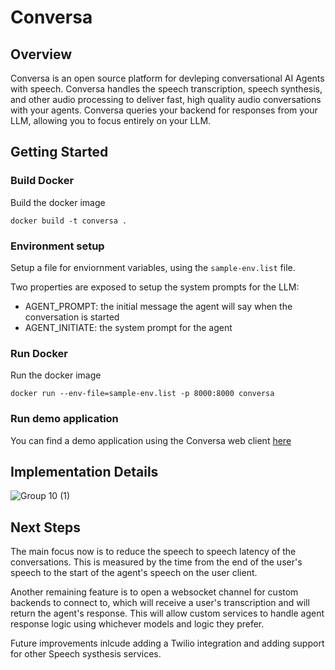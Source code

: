 # Conversa
## Overview
Conversa is an open source platform for devleping conversational AI Agents with speech. Conversa handles the speech transcription, speech synthesis, and other audio processing to deliver fast, high quality audio conversations with your agents. Conversa queries your backend for responses from your LLM, allowing you to focus entirely on your LLM.

## Getting Started
### Build Docker
Build the docker image
```
docker build -t conversa .
```
### Environment setup

Setup a file for enviornment variables, using the `sample-env.list` file.

Two properties are exposed to setup the system prompts for the LLM:
- AGENT_PROMPT: the initial message the agent will say when the conversation is started
- AGENT_INITIATE: the system prompt for the agent

### Run Docker
Run the docker image
```
docker run --env-file=sample-env.list -p 8000:8000 conversa
```

### Run demo application
You can find a demo application using the Conversa web client [here](https://github.com/fpinnola/conversa-js-client/tree/main/example)

## Implementation Details

![Group 10 (1)](https://github.com/fpinnola/conversa/assets/45111715/64896766-a442-4a4e-8b1e-cfaa1ec2d905)

## Next Steps
The main focus now is to reduce the speech to speech latency of the conversations. This is measured by the time from the end of the user's speech to the start of the agent's speech on the user client.

Another remaining feature is to open a websocket channel for custom backends to connect to, which will receive a user's transcription and will return the agent's response. This will allow custom services to handle agent response logic using whichever models and logic they prefer.


Future improvements inlcude adding a Twilio integration and adding support for other Speech systhesis services.
